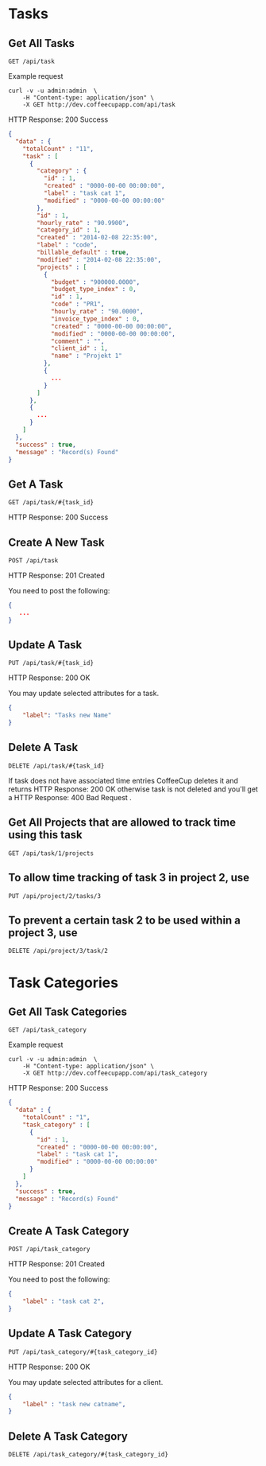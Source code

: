 # Tasks

## Get All Tasks

`GET /api/task`

Example request

```shell
curl -v -u admin:admin  \
	-H "Content-type: application/json" \
	-X GET http://dev.coffeecupapp.com/api/task
```

HTTP Response: 200 Success

```json
{
  "data" : {
    "totalCount" : "11",
    "task" : [
      {
        "category" : {
          "id" : 1,
          "created" : "0000-00-00 00:00:00",
          "label" : "task cat 1",
          "modified" : "0000-00-00 00:00:00"
        },
        "id" : 1,
        "hourly_rate" : "90.9900",
        "category_id" : 1,
        "created" : "2014-02-08 22:35:00",
        "label" : "code",
        "billable_default" : true,
        "modified" : "2014-02-08 22:35:00",
        "projects" : [
          {
            "budget" : "900000.0000",
            "budget_type_index" : 0,
            "id" : 1,
            "code" : "PR1",
            "hourly_rate" : "90.0000",
            "invoice_type_index" : 0,
            "created" : "0000-00-00 00:00:00",
            "modified" : "0000-00-00 00:00:00",
            "comment" : "",
            "client_id" : 1,
            "name" : "Projekt 1"
          },
          {
            ...
          }
        ]
      },
      {
        ...
      }
    ]
  },
  "success" : true,
  "message" : "Record(s) Found"
}
```

## Get A Task

`GET /api/task/#{task_id}`

HTTP Response: 200 Success


## Create A New Task

`POST /api/task`

HTTP Response: 201 Created

You need to post the following:

```json
{
   ...
}
```

## Update A Task

`PUT /api/task/#{task_id}`

HTTP Response: 200 OK

You may update selected attributes for a task.

```json
{
    "label": "Tasks new Name"
}

```

## Delete A Task

`DELETE /api/task/#{task_id}`

If task does not have associated time entries CoffeeCup deletes it and returns HTTP Response: 200 OK otherwise task is not deleted and you'll get a HTTP Response: 400 Bad Request .


## Get All Projects that are allowed to track time using this task

`GET /api/task/1/projects`

## To allow time tracking of task 3 in project 2, use

`PUT /api/project/2/tasks/3`

## To prevent a certain task 2 to be used within a project 3, use

`DELETE /api/project/3/task/2`


# Task Categories

## Get All Task Categories

`GET /api/task_category`

Example request

```shell
curl -v -u admin:admin  \
	-H "Content-type: application/json" \
	-X GET http://dev.coffeecupapp.com/api/task_category
```

HTTP Response: 200 Success

```json
{
  "data" : {
    "totalCount" : "1",
    "task_category" : [
      {
        "id" : 1,
        "created" : "0000-00-00 00:00:00",
        "label" : "task cat 1",
        "modified" : "0000-00-00 00:00:00"
      }
    ]
  },
  "success" : true,
  "message" : "Record(s) Found"
}
```

## Create A Task Category

`POST /api/task_category`

HTTP Response: 201 Created

You need to post the following:

```json
{
    "label" : "task cat 2",
}
```

## Update A Task Category

`PUT /api/task_category/#{task_category_id}`

HTTP Response: 200 OK

You may update selected attributes for a client.

```json
{
    "label" : "task new catname",
}
```

## Delete A Task Category

`DELETE /api/task_category/#{task_category_id}`